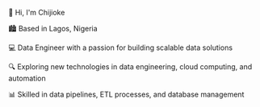 👋 Hi, I'm Chijioke

🏙️ Based in Lagos, Nigeria

💻 Data Engineer with a passion for building scalable data solutions

🔍 Exploring new technologies in data engineering, cloud computing, and automation

📊 Skilled in data pipelines, ETL processes, and database management

